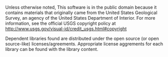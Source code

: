 Unless otherwise noted, This software is in the public domain because it
contains materials that originally came from the United States Geological
Survey, an agency of the United States Department of Interior. For more
information, see the official USGS copyright policy at
http://www.usgs.gov/visual-id/credit_usgs.html#copyright

Dependent libraries found are distributed under the open source (or open
source-like) licenses/agreements. Appropriate license aggrements for each
library can be found with the library content.
